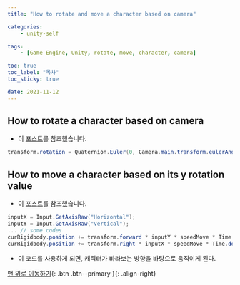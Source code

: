 ```yaml
---
title: "How to rotate and move a character based on camera"

categories:
    - unity-self

tags:
    - [Game Engine, Unity, rotate, move, character, camera]

toc: true
toc_label: "목차"
toc_sticky: true

date: 2021-11-12
---
```


## How to rotate a character based on camera
- 이 [포스트](https://stackoverflow.com/questions/69049499/make-gameobjects-y-rotation-be-the-same-as-the-cameras)를 참조했습니다.
```c#
transform.rotation = Quaternion.Euler(0, Camera.main.transform.eulerAngles.y, 0);
```

## How to move a character based on its y rotation value
- 이 [포스트](https://forum.unity.com/threads/how-to-implement-transform-forward.996154/)를 참조했습니다.
```c#
inputX = Input.GetAxisRaw("Horizontal");
inputY = Input.GetAxisRaw("Vertical");
... // some codes
curRigidbody.position += transform.forward * inputY * speedMove * Time.deltaTime;
curRigidbody.position += transform.right * inputX * speedMove * Time.deltaTime;
```
- 이 코드를 사용하게 되면, 캐릭터가 바라보는 방향을 바탕으로 움직이게 된다.

[맨 위로 이동하기](#){: .btn .btn--primary }{: .align-right}
